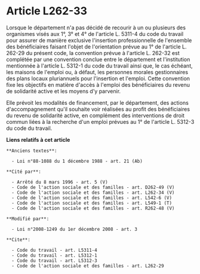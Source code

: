 # Article L262-33

Lorsque le département n'a pas décidé de recourir à un ou plusieurs des organismes visés aux 1°, 3° et 4° de l'article L.
5311-4 du code du travail pour assurer de manière exclusive l'insertion professionnelle de l'ensemble des bénéficiaires
faisant l'objet de l'orientation prévue au 1° de l'article L. 262-29 du présent code, la convention prévue à l'article L.
262-32 est complétée par une convention conclue entre le département et l'institution mentionnée à l'article L. 5312-1 du
code du travail ainsi que, le cas échéant, les maisons de l'emploi ou, à défaut, les personnes morales gestionnaires des
plans locaux pluriannuels pour l'insertion et l'emploi. Cette convention fixe les objectifs en matière d'accès à l'emploi des
bénéficiaires du revenu de solidarité active et les moyens d'y parvenir. 

Elle prévoit les modalités de financement, par le département, des actions d'accompagnement qu'il souhaite voir réalisées au
profit des bénéficiaires du revenu de solidarité active, en complément des interventions de droit commun liées à la recherche
d'un emploi prévues au 1° de l'article L. 5312-3 du code du travail.

**Liens relatifs à cet article**

	**Anciens textes**:

	  - Loi n°88-1088 du 1 décembre 1988 - art. 21 (Ab)

	**Cité par**:

	  - Arrêté du 8 mars 1996 - art. 5 (V)
	  - Code de l'action sociale et des familles - art. D262-49 (V)
	  - Code de l'action sociale et des familles - art. L262-34 (V)
	  - Code de l'action sociale et des familles - art. L542-6 (V)
	  - Code de l'action sociale et des familles - art. L549-1 (T)
	  - Code de l'action sociale et des familles - art. R262-48 (V)

	**Modifié par**:

	  - Loi n°2008-1249 du 1er décembre 2008 - art. 3

	**Cite**:

	  - Code du travail - art. L5311-4
	  - Code du travail - art. L5312-1
	  - Code du travail - art. L5312-3
	  - Code de l'action sociale et des familles - art. L262-29
